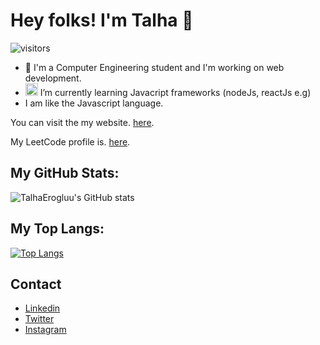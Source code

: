 # Hey folks! I'm Talha 👋

 ![visitors](https://visitor-badge.glitch.me/badge?page_id=tlhaeroglu.visitor-badge)
 
 
- 🔭 I'm a Computer Engineering student and I'm working on web development. 
- <img src="https://upload.wikimedia.org/wikipedia/commons/thumb/9/99/Unofficial_JavaScript_logo_2.svg/2048px-Unofficial_JavaScript_logo_2.svg.png" width="20" height="20">  I’m currently learning Javacript frameworks (nodeJs, reactJs e.g) 
- I am like the Javascript language.


You can visit the my website. [here](https://talhaeroglu.com).

My LeetCode profile is. [here](https://leetcode.com/talhace/).


## My GitHub Stats:

![TalhaErogluu's GitHub stats](https://github-readme-stats.vercel.app/api?username=tlhaeroglu&show_icons=true&theme=tokyonight)

## My Top Langs:


[![Top Langs](https://github-readme-stats.vercel.app/api/top-langs/?username=tlhaeroglu&layout=compact)](https://github.com/anuraghazra/github-readme-stats)




## Contact

- [Linkedin](https://www.linkedin.com/in/tlhaeroglu/)
- [Twitter](https://twitter.com/tlhaeroglu)
- [Instagram](https://www.instagram.com/tlhaeroglu/)
